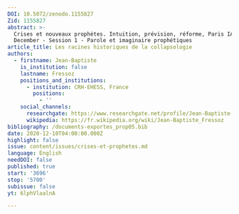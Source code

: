 ```yaml
---
DOI: 10.5072/zenodo.1155827
Zid: 1155827
abstract: >-
  Crises et nouveaux prophètes. Intuition, prévision, réforme, Paris IAS, 10-11
  December - Session 1 - Parole et imaginaire prophétiques
article_title: Les racines historiques de la collapsologie
authors:
  - firstname: Jean-Baptiste
    is_institution: false
    lastname: Fressoz
    positions_and_institutions:
      - institution: CRH-EHESS, France
        positions:
          - ''
    social_channels:
      researchgate: https://www.researchgate.net/profile/Jean-Baptiste-Fressoz
      wikipedia: https://fr.wikipedia.org/wiki/Jean-Baptiste_Fressoz
bibliography: /documents-exportes_prop05.bib
date: 2020-12-10T04:00:00.000Z
highlight: false
issue: content/issues/crises-et-prophetes.md
language: English
needDOI: false
published: true
start: '3696'
stop: '5700'
subissue: false
yt: 6lphVlaalnA

---
```


<Youtube yt="6lphVlaalnA" caption="Les racines historiques de la collapsologie" start="3696" stop="5700"></Youtube>